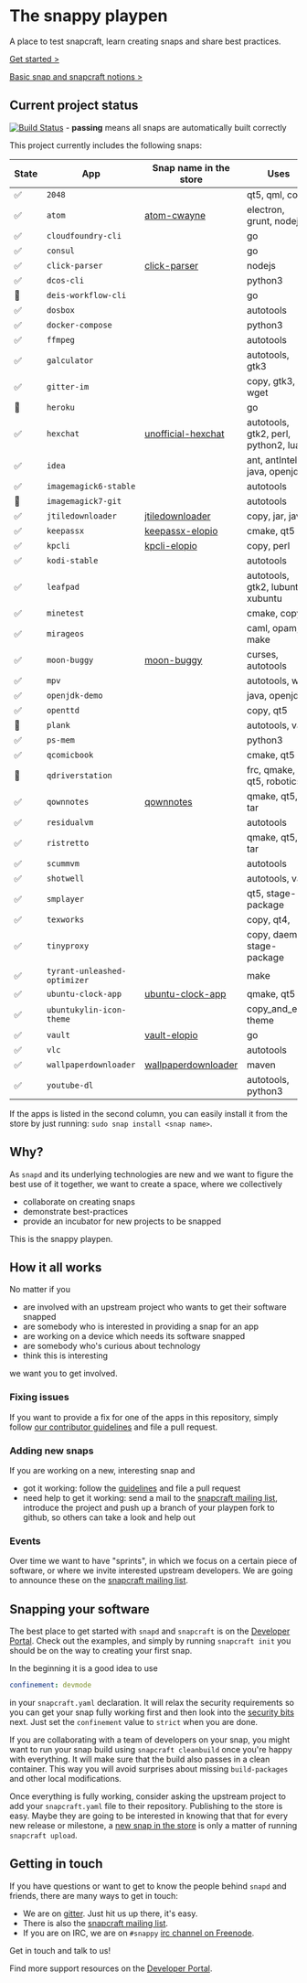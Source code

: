 # The snappy playpen

A place to test snapcraft, learn creating snaps and share best practices.

[Get started >](http://developer.ubuntu.com/desktop)

[Basic snap and snapcraft notions >](http://snapcraft.io/create/)

## Current project status
[![Build Status](https://api.travis-ci.org/ubuntu/snappy-playpen.svg?branch=master)](https://travis-ci.org/ubuntu/snappy-playpen) - **passing** means all snaps are automatically built correctly

This project currently includes the following snaps:

| State               | App                | Snap name in the store    | Uses                      |
| ------------------- | ------------------ | ------------------------- | ------------------------- |
| :white_check_mark:  | `2048`             |                           | qt5, qml, copy            |
| :white_check_mark:  | `atom`             | [atom-cwayne][atom]       | electron, grunt, nodejs   |
| :white_check_mark:  | `cloudfoundry-cli` |                           | go                        |
| :white_check_mark:  | `consul`           |                           | go                        |
| :white_check_mark:  | `click-parser`     | [click-parser][click-parser] | nodejs                 |
| :white_check_mark:  | `dcos-cli`         |                           | python3                   |
| :red_circle:        | `deis-workflow-cli`|                           | go                        |
| :white_check_mark:  | `dosbox`           |                           | autotools                 |
| :white_check_mark:  | `docker-compose`   |                           | python3                   |
| :white_check_mark:  | `ffmpeg`           |                           | autotools                 |
| :white_check_mark:  | `galculator`       |                           | autotools, gtk3           |
| :white_check_mark:  | `gitter-im`        |                           | copy, gtk3, wget          |
| :red_circle:        | `heroku`           |                           | go                        |
| :white_check_mark:  | `hexchat`          | [unofficial-hexchat][unofficial-hexchat] | autotools, gtk2, perl, python2, lua |
| :white_check_mark:  | `idea`             |                           | ant, antIntellij, java, openjdk |
| :white_check_mark:  | `imagemagick6-stable`|                         | autotools                 |
| :red_circle:        | `imagemagick7-git` |                           | autotools                 |
| :white_check_mark:  | `jtiledownloader`  | [jtiledownloader][]       | copy, jar, java           |
| :white_check_mark:  | `keepassx`         | [keepassx-elopio][]       | cmake, qt5                |
| :white_check_mark:  | `kpcli`            | [kpcli-elopio][kpcli]     | copy, perl                |
| :white_check_mark:  | `kodi-stable`      |                           | autotools                 |
| :white_check_mark:  | `leafpad`          |                           | autotools, gtk2, lubuntu, xubuntu |
| :white_check_mark:  | `minetest`         |                           | cmake, copy               |
| :white_check_mark:  | `mirageos`         |                           | caml, opam, make              |
| :white_check_mark:  | `moon-buggy`       | [moon-buggy][moon-buggy]  | curses, autotools         |
| :white_check_mark:  | `mpv`              |                           | autotools, waf            |
| :white_check_mark:  | `openjdk-demo`     |                           | java, openjdk             |
| :white_check_mark:  | `openttd`          |                           | copy, qt5                 |
| :red_circle:        | `plank`            |                           | autotools, vala           |
| :white_check_mark:  | `ps-mem`           |                           | python3                   |
| :white_check_mark:  | `qcomicbook`       |                           | cmake, qt5                |
| :red_circle:        | `qdriverstation`   |                           | frc, qmake, qt5, robotics |
| :white_check_mark:  | `qownnotes`        | [qownnotes][qownnotes]    | qmake, qt5, tar           |
| :white_check_mark:  | `residualvm`       |                           | autotools                 |
| :white_check_mark:  | `ristretto`        |                           | qmake, qt5, tar           |
| :white_check_mark:  | `scummvm`          |                           | autotools                 |
| :white_check_mark:  | `shotwell`         |                           | autotools, vala           |
| :white_check_mark:  | `smplayer`         |                           | qt5, stage-package        |
| :white_check_mark:  | `texworks`         |                           | copy, qt4,                |
| :white_check_mark:  | `tinyproxy`        |                           | copy, daemon, stage-package |
| :white_check_mark:  | `tyrant-unleashed-optimizer` |                 | make                      |
| :white_check_mark:  | `ubuntu-clock-app` | [ubuntu-clock-app][clock] | qmake, qt5                |
| :white_check_mark:  | `ubuntukylin-icon-theme` |                     | copy_and_edit, theme      |
| :white_check_mark:  | `vault`            | [vault-elopio][vault]     | go                        |
| :white_check_mark:  | `vlc`              |                           | autotools                 |
| :white_check_mark:  | `wallpaperdownloader`| [wallpaperdownloader][wallpaperdownloader] | maven  |
| :white_check_mark:  | `youtube-dl`       |                           | autotools, python3        |
[atom]: https://uappexplorer.com/app/atom-cwayne.cwayne18
[click-parser]: https://uappexplorer.com/app/click-parser.bhdouglass
[unofficial-hexchat]: https://uappexplorer.com/app/unofficial-hexchat.diddledan
[jtiledownloader]: https://uappexplorer.com/app/jtiledownloader.ogra
[keepassx-elopio]: https://uappexplorer.com/app/keepassx-elopio.elopio
[kpcli]: https://uappexplorer.com/app/kpcli-elopio.elopio
[moon-buggy]: https://uappexplorer.com/app/moon-buggy.dholbach
[qownnotes]: https://uappexplorer.com/app/qownnotes.pbek
[clock]: https://uappexplorer.com/app/ubuntu-clock-app.ubuntucoredev
[vault]: https://uappexplorer.com/app/kpcli-elopio.elopio
[wallpaperdownloader]: https://uappexplorer.com/app/wallpaperdownloader.egarcia


If the apps is listed in the second column, you can easily install it from the
store by just running: `sudo snap install <snap name>`.

## Why?

As `snapd` and its underlying technologies are new and we want to figure the
best use of it together, we want to create a space, where we collectively

 - collaborate on creating snaps
 - demonstrate best-practices
 - provide an incubator for new projects to be snapped

This is the snappy playpen.


## How it all works

No matter if you

 - are involved with an upstream project who wants to get their software snapped
 - are somebody who is interested in providing a snap for an app
 - are working on a device which needs its software snapped
 - are somebody who's curious about technology
 - think this is interesting

we want you to get involved.

### Fixing issues

If you want to provide a fix for one of the apps in this repository, simply
follow [our contributor guidelines][guidelines] and file a pull request.

### Adding new snaps

If you are working on a new, interesting snap and

 - got it working: follow the [guidelines][guidelines] and file a pull request
 - need help to get it working: send a mail to the
   [snapcraft mailing list][ml], introduce the project and push up a branch
   of your playpen fork to github, so others can take a look and help out

### Events

Over time we want to have "sprints", in which we focus on a certain piece of
software, or where we invite interested upstream developers. We are going to
announce these on the [snapcraft mailing list][ml].

## Snapping your software

The best place to get started with `snapd` and `snapcraft` is on the
[Developer Portal][devportal]. Check out the examples, and simply by running
`snapcraft init` you should be on the way to creating your first snap.

In the beginning it is a good idea to use

```yaml
confinement: devmode
```

in your `snapcraft.yaml` declaration. It will relax the security requirements
so you can get your snap fully working first and then look into the
[security bits][security] next. Just set the `confinement` value to `strict`
when you are done.

If you are collaborating with a team of developers on your snap, you might
want to run your snap build using `snapcraft cleanbuild` once you're happy with
everything. It will make sure that the build also passes in a clean container.
This way you will avoid surprises about missing `build-packages` and other
local modifications.

Once everything is fully working, consider asking the upstream project to add
your `snapcraft.yaml` file to their repository. Publishing to the store is
easy. Maybe they are going to be interested in knowing that that for every new
release or milestone, a [new snap in the store][publish] is only a matter of
running `snapcraft upload`.


## Getting in touch

If you have questions or want to get to know the people behind `snapd` and
friends, there are many ways to get in touch:

 - We are on [gitter][gitter]. Just hit us up there, it's easy.
 - There is also the [snapcraft mailing list][ml].
 - If you are on IRC, we are on `#snappy` [irc channel on Freenode][irc].

Get in touch and talk to us!

Find more support resources on the [Developer Portal][support].

[guidelines]: https://github.com/ubuntu/snappy-playpen/blob/master/CONTRIBUTING.md
[ml]: https://lists.ubuntu.com/mailman/listinfo/snapcraft
[irc]: http://webchat.freenode.net/?channels=snappy
[devportal]: https://developer.ubuntu.com/desktop
[security]: https://developer.ubuntu.com/en/snappy/guides/security/
[support]: https://developer.ubuntu.com/en/snappy/support/
[gitter]: https://gitter.im/ubuntu/snappy-playpen
[publish]: https://developer.ubuntu.com/en/snappy/build-apps/upload-your-snap/
